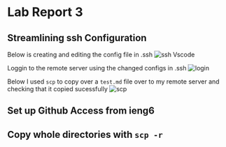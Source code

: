 # Lab Report 3

## Streamlining ssh Configuration

Below is creating and editing the config file in .ssh
![ssh Vscode](https://user-images.githubusercontent.com/72767545/167343345-6fb5205b-1689-433b-9e43-466f94b4ec82.png)

Loggin to the remote server using the changed configs in .ssh
![login](https://user-images.githubusercontent.com/72767545/167343396-2c830357-7a1f-4081-bdd0-79c1b4973496.png)

Below I used `scp` to copy over a `test.md` file over to my remote server and checking that it copied sucessfully
![scp](https://user-images.githubusercontent.com/72767545/167343930-2bf3409e-0137-4136-a3ea-4a4d08c5c2d8.png)

## Set up Github Access from ieng6

## Copy whole directories with `scp -r`
